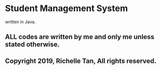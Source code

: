 # Student Management System
written in Java.

## ALL codes are written by me and only me unless stated otherwise.


## Copyright 2019, Richelle Tan, All rights reserved. 
